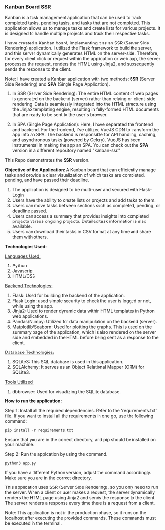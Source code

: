 ### Kanban Board SSR

Kanban is a task management application that can be used to track completed tasks, pending tasks, and tasks that are not completed. This application allows us to manage tasks and create lists for various projects. It is designed to handle multiple projects and track their respective tasks.

I have created a Kanban board, implementing it as an SSR (Server Side Rendering) application. I utilized the Flask framework to build the server, and this server dynamically generates HTML on the server-side. Therefore, for every client click or request within the application or web app, the server processes the request, renders the HTML using Jinja2, and subsequently sends the response to the client.

Note: I have created a Kanban application with two methods: **SSR** (Server Side Rendering) and **SPA** (Single Page Application).

1. In SSR (Server Side Rendering): The entire HTML content of web pages is generated on the backend (server) rather than relying on client-side rendering. Data is seamlessly integrated into the HTML structure using the Jinja2 templating engine, resulting in fully-formed HTML documents that are ready to be sent to the user's browser.

2. In SPA (Single Page Application): Here, I have separated the frontend and backend. For the frontend, I've utilized VueJS CDN to transform the app into an SPA. The backend is responsible for API handling, caching, and asynchronous tasks (powered by Celery). VueJS has been instrumental in making the app an SPA. 
You can check out the **SPA** version in a different repository named "kanban-ssr."


This Repo demonstrates the **SSR** version.


**Objective of the Application:**
A Kanban board that can efficiently manage tasks and provide a clear visualization of which tasks are completed, pending, and have passed their deadline.
1. The application is designed to be multi-user and secured with Flask-Login
2. Users have the ability to create lists or projects and add tasks to them.
3. Users can move tasks between sections such as completed, pending, or deadline passed.
4. Users can access a summary that provides insights into completed projects versus ongoing projects. Detailed task information is also available.
5. Users can download their tasks in CSV format at any time and share them with others.


**Technologies Used:**

<u>Languages Used:</u>
1. Python
2. Javascript
3. HTML/CSS


<u>Backend Technologies:</u>

1. Flask: Used for building the backend of the application.
2. Flask Login: used simple security to check the user is logged or not, while using the app.
3. Jinja2: Used to render dynamic data within HTML templates in Python web applications.
4. Pandas/Numpy: Utilized for data manipulation on the backend (server).
5. Matplotlib/Seaborn: Used for plotting the graphs. This is used on the summary page of the application, which is also rendered on the server side and embedded in the HTML before being sent as a response to the client.

<u>Database Technologies:</u>

1. SQLite3: This SQL database is used in this application.
2. SQLAlchemy: It serves as an Object Relational Mapper (ORM) for SQLite3.


<u>Tools Utilized:</u>

1. dbbrowser: Used for visualizing the SQLite database.






**How to run the application:** 

Step 1: Install all the required dependencies. Refer to the 'requirements.txt' file.
If you want to install all the requirements in one go, use the following command:
```
pip install -r requirements.txt
```
Ensure that you are in the correct directory, and pip should be installed on your machine.


Step 2: Run the applcation by using the command.
```
python3 app.py
```
If you have a different Python version, adjust the command accordingly. Make sure you are in the correct directory.

This application uses SSR (Server Side Rendering), so you only need to run the server. When a client or user makes a request, the server dynamically renders the HTML page using Jinja2 and sends the response to the client. The server renders a response every time there is a request from a client.

Note: This application is not in the production phase, so it runs on the localhost after executing the provided commands. These commands must be executed in the terminal.

